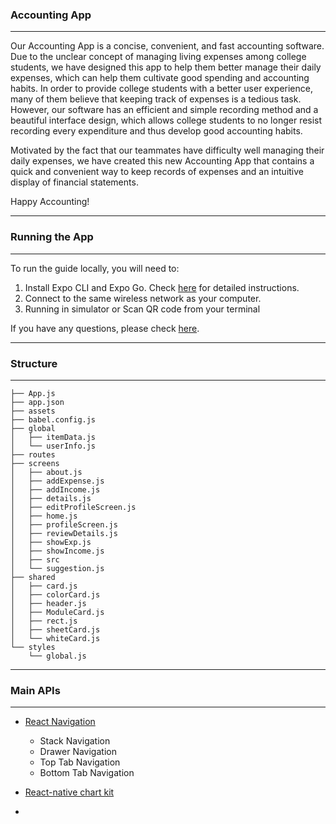 ### Accounting App

---

Our Accounting App is a concise, convenient, and fast accounting software. Due to the unclear concept of managing living expenses among college students, we have designed this app to help them better manage their daily expenses, which can help them cultivate good spending and accounting habits. In order to provide college students with a better user experience, many of them believe that keeping track of expenses is a tedious task. However, our software has an efficient and simple recording method and a beautiful interface design, which allows college students to no longer resist recording every expenditure and thus develop good accounting habits.

Motivated by the fact that our teammates have difficulty  well managing their daily expenses, we have created this new Accounting App that contains a quick and convenient way to keep records of expenses and an intuitive display of financial statements.

Happy Accounting!

---



### Running the App

---

To run the guide locally, you will need to:

1. Install Expo CLI and Expo Go. Check [here](https://docs.expo.dev/get-started/installation/#expo-cli) for detailed instructions.
2. Connect to the same wireless network as your computer.
3. Running in simulator or Scan QR code from your terminal

If you have any questions, please check [here](https://reactnative.dev/docs/environment-setup).

---



### Structure

---

```
├── App.js
├── app.json
├── assets
├── babel.config.js
├── global
│   ├── itemData.js
│   └── userInfo.js
├── routes
├── screens
│   ├── about.js
│   ├── addExpense.js
│   ├── addIncome.js
│   ├── details.js
│   ├── editProfileScreen.js
│   ├── home.js
│   ├── profileScreen.js
│   ├── reviewDetails.js
│   ├── showExp.js
│   ├── showIncome.js
│   ├── src
│   └── suggestion.js
├── shared
│   ├── card.js
│   ├── colorCard.js
│   ├── header.js
│   ├── ModuleCard.js
│   ├── rect.js
│   ├── sheetCard.js
│   └── whiteCard.js
└── styles
    └── global.js
```

---



### Main APIs

---

- [React Navigation](https://reactnavigation.org/)
  - Stack Navigation
  - Drawer Navigation
  - Top Tab Navigation
  - Bottom Tab Navigation

- [React-native chart kit](https://github.com/indiespirit/react-native-chart-kit)
- 